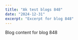 ```yaml
---
title: "Ak test blogs 848"
date: "2024-12-31"
excerpt: "Excerpt for blog 848"
---
```


Blog content for blog 848